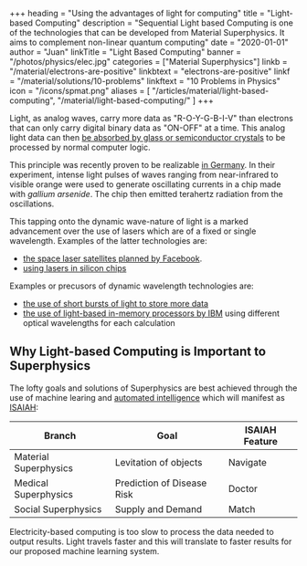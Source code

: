 +++
heading   = "Using the advantages of light for computing"
title       = "Light-based Computing"
description = "Sequential Light based Computing is one of the technologies that can be developed from Material Superphysics. It aims to complement non-linear quantum computing"
date        = "2020-01-01"
author      = "Juan"
linkTitle   = "Light Based Computing"
banner      = "/photos/physics/elec.jpg"
categories  = ["Material Superphysics"]
linkb = "/material/electrons-are-positive"
linkbtext = "electrons-are-positive"
linkf = "/material/solutions/10-problems"
linkftext = "10 Problems in Physics"
icon = "/icons/spmat.png"
aliases = [
  "/articles/material/light-based-computing",
  "/material/light-based-computing/"
]
+++


Light, as analog waves, carry more data as "R-O-Y-G-B-I-V" than electrons that can only carry digital binary data as "ON-OFF" at a time. This analog light data can then [be absorbed by glass or semiconductor crystals](https://www.networkworld.com/article/3338081/light-based-computers-to-be-5000-times-faster.html) to be processed by normal computer logic. 

This principle was recently proven to be realizable [in Germany](http://www.fv-berlin.de). In their experiment, intense light pulses of waves ranging from near-infrared to visible orange were used to generate oscillating currents in a chip made with *gallium arsenide*. The chip then emitted terahertz radiation from the oscillations. 

This tapping onto the dynamic wave-nature of light is a marked advancement over the use of lasers which are of a fixed or single wavelength. Examples of the latter technologies are:

- [the space laser satellites planned by Facebook](https://spectrum.ieee.org/tech-talk/aerospace/satellites/facebooks-secret-space-lasers). 
- [using lasers in silicon chips](https://www.networkworld.com/article/3047099/hardware/want-faster-systems-grow-a-laser-on-the-chip.html)

Examples or precusors of dynamic wavelength technologies are: 

- [the use of short bursts of light to store more data](https://www.tue.nl/en/news/news-overview/10-01-2019-next-generation-photonic-memory-devices-are-light-written-ultrafast-and-energy-efficient/)
- [the use of light-based in-memory processors by IBM](https://www.zdnet.com/article/ibm-is-using-light-instead-of-electricity-to-create-ultra-fast-computing/) using different optical wavelengths for each calculation


## Why Light-based Computing is Important to Superphysics

The lofty goals and solutions of Superphysics are best achieved through the use of machine learing and [automated intelligence](/superphysics/ai-is-autonomous) which will manifest as [ISAIAH](/articles/superphysics/what-is-isaiah):


Branch | Goal | ISAIAH Feature
--- | --- | --- 
Material Superphysics | Levitation of objects | Navigate
Medical Superphysics | Prediction of Disease Risk | Doctor
Social Superphysics | Supply and Demand | Match


Electricity-based computing is too slow to process the data needed to output results. Light travels faster and this will translate to faster results for our proposed machine learning system. 
